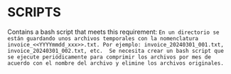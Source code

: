 # SCRIPTS

Contains a bash script that meets this requirement: 
`En un directorio se están guardando unos archivos temporales con la nomenclatura invoice_<<YYYYmmdd_xxx>>.txt. Por ejemplo: invoice_20240301_001.txt, invoice_20240301_002.txt, etc. 
 Se necesita crear un bash script que se ejecute periódicamente para comprimir los archivos por mes de acuerdo con el nombre del archivo y elimine los archivos originales.`

